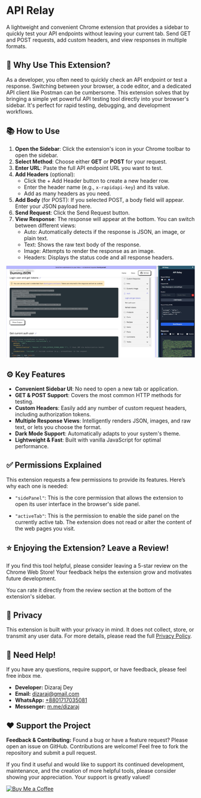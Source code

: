 # API Relay
A lightweight and convenient Chrome extension that provides a sidebar to quickly test your API endpoints without leaving your current tab. Send GET and POST requests, add custom headers, and view responses in multiple formats.

## 💯 Why Use This Extension?
As a developer, you often need to quickly check an API endpoint or test a response. Switching between your browser, a code editor, and a dedicated API client like Postman can be cumbersome. This extension solves that by bringing a simple yet powerful API testing tool directly into your browser's sidebar. It's perfect for rapid testing, debugging, and development workflows.

## 📚 How to Use
1. __Open the Sidebar__: Click the extension's icon in your Chrome toolbar to open the sidebar.
2. __Select Method__: Choose either __GET__ or __POST__ for your request.
3. __Enter URL__: Paste the full API endpoint URL you want to test.
4. __Add Headers__ (optional):
    - Click the + Add Header button to create a new header row.
    - Enter the header name (e.g., `x-rapidapi-key`) and its value.
    - Add as many headers as you need.
5. __Add Body__ (for POST): If you selected POST, a body field will appear. Enter your JSON payload here.
6. __Send Request__: Click the Send Request button.
7. __View Response__: The response will appear at the bottom. You can switch between different views:
    - Auto: Automatically detects if the response is JSON, an image, or plain text.
    - Text: Shows the raw text body of the response.
    - Image: Attempts to render the response as an image.
    - Headers: Displays the status code and all response headers.
    
![Screenshot](screenshot.jpg)

## ⚙️ Key Features
- __Convenient Sidebar UI__: No need to open a new tab or application.
- __GET & POST Support__: Covers the most common HTTP methods for testing.
- __Custom Headers__: Easily add any number of custom request headers, including authorization tokens.
- __Multiple Response Views__: Intelligently renders JSON, images, and raw text, or lets you choose the format.
- __Dark Mode Support__: Automatically adapts to your system's theme.
- __Lightweight & Fast__: Built with vanilla JavaScript for optimal performance.

## ✅ Permissions Explained
This extension requests a few permissions to provide its features. Here’s why each one is needed:

- `"sidePanel"`: This is the core permission that allows the extension to open its user interface in the browser's side panel.

- `"activeTab"`: This is the permission to enable the side panel on the currently active tab. The extension does not read or alter the content of the web pages you visit.

## ⭐ Enjoying the Extension? Leave a Review!
If you find this tool helpful, please consider leaving a 5-star review on the Chrome Web Store! Your feedback helps the extension grow and motivates future development.

You can rate it directly from the review section at the bottom of the extension's sidebar.

## 🔐 Privacy
This extension is built with your privacy in mind. It does not collect, store, or transmit any user data. For more details, please read the full [Privacy Policy](./SECURITY.md).

## 💬 Need Help!
If you have any questions, require support, or have feedback, please feel free inbox me.

- **Developer:** Dizaraj Dey
- **Email:** [dizaraj@gmail.com](mailto:dizaraj@gmail.com)
- **WhatsApp:** [+8801717035081](https://wa.me/8801717035081)
- **Messenger:** [m.me/dizaraj](https://m.me/dizaraj)

## ❤️ Support the Project
**Feedback & Contributing:**
Found a bug or have a feature request? Please open an issue on GitHub.
Contributions are welcome! Feel free to fork the repository and submit a pull request.

If you find it useful and would like to support its continued development, maintenance, and the creation of more helpful tools, please consider showing your appreciation. Your support is greatly valued!

[![Buy Me a Coffee](https://img.shields.io/badge/Buy_Me_A_Coffee-ffdd00?style=for-the-badge&logo=buymeacoffee&logoColor=black)](https://coff.ee/dizaraj)